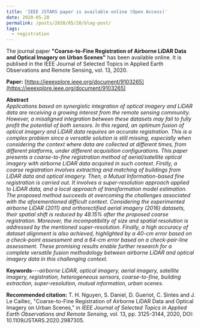```yaml
---
title: 'IEEE JSTARS paper is available online (Open Access)'
date: 2020-05-28
permalink: /posts/2020/05/28/blog-post/
tags:
  - registration
---
```


The journal paper **"Coarse-to-Fine Registration of Airborne LiDAR Data and Optical Imagery on Urban Scenes"** has been available online.
It is publised in the IEEE Journal of Selected Topics in Applied Earth Observations and Remote Sensing, vol. 13, 2020.

**Paper:** [https://ieeexplore.ieee.org/document/9103265](https://ieeexplore.ieee.org/document/9103265)<br>
<!-- **Github:** [https://github.com/nthuy190991/SRSM_QuebecCity_building_extraction](https://github.com/nthuy190991/SRSM_QuebecCity_building_extraction)<br>
**Project page** (in French, only introduction) can be found [here](https://crdig.ulaval.ca/portfolio/methodes-et-outils-geomatiques-pour-la-production-dun-portrait-du-risque-lie-aux-inondations-et-danticipation-de-ces-dernieres/).<br>
 -->


**Abstract**<br>
*Applications based on synergistic integration of optical imagery and LiDAR data are receiving a growing interest from the remote sensing community. However, a misaligned integration between these datasets may fail to fully profit the potential of both sensors. In this regard, an optimum fusion of optical imagery and LiDAR data requires an accurate registration. This is a complex problem since a versatile solution is still missing, especially when considering the context where data are collected at different times, from different platforms, under different acquisition configurations. This paper presents a coarse-to-fine registration method of aerial/satellite optical imagery with airborne LiDAR data acquired in such context. Firstly, a coarse registration involves extracting and matching of buildings from LiDAR data and optical imagery. Then, a Mutual Information-based fine registration is carried out. It involves a super-resolution approach applied to LiDAR data, and a local approach of transformation model estimation. The proposed method succeeds at overcoming the challenges associated with the aforementioned difficult context. Considering the experimented airborne LiDAR (2011) and orthorectified aerial imagery (2016) datasets, their spatial shift is reduced by 48.15% after the proposed coarse registration. Moreover, the incompatibility of size and spatial resolution is addressed by the mentioned super-resolution. Finally, a high accuracy of dataset alignment is also achieved, highlighted by a 40-cm error based on a check-point assessment and a 64-cm error based on a check-pair-line assessment. These promising results enable further research for a complete versatile fusion methodology between airborne LiDAR and optical imagery data in this challenging context.*

**Keywords**---*airborne LiDAR, optical imagery, aerial imagery, satellite imagery, registration, heterogeneous sensors, coarse-to-fine, building extraction, super-resolution, mutual information, urban scenes.*

**Recommended citation:** T. H. Nguyen, S. Daniel, D. Gueriot, C. Sintes and J. Le Caillec, "Coarse-to-Fine Registration of Airborne LiDAR Data and Optical Imagery on Urban Scenes," in *IEEE Journal of Selected Topics in Applied Earth Observations and Remote Sensing*, vol. 13, pp. 3125-3144, 2020, DOI: 10.1109/JSTARS.2020.2987305.

